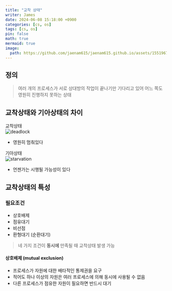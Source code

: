 ```yaml
---
title: "교착 상태"
writer: James
date: 2024-06-08 15:18:00 +0900
categories: [cs, os]
tags: [cs, os]
pin: false
math: true
mermaid: true
image:
  path: https://github.com/jaenam615/jaenam615.github.io/assets/155196757/8a79a2ba-0312-4539-9467-28245cf2763a
---
```


## 정의
> 여러 개의 프로세스가 서로 상대방의 작업이 끝나기만 기다리고 있어 어느 쪽도 영원히 진행하지 못하는 상태  

## 교착상태와 기아상태의 차이

교착상태  
![deadlock](https://github.com/jaenam615/jaenam615.github.io/assets/155196757/8a79a2ba-0312-4539-9467-28245cf2763a)

- 영원히 멈춰있다

기아상태  
![starvation](https://github.com/jaenam615/jaenam615.github.io/assets/155196757/5d48a58f-d76a-443f-8800-1020028f49ca)

- 언젠가는 시행될 가능성이 있다

## 교착상태의 특성

### 필요조건
- 상호배제
- 점유대기
- 비선점
- 환형대기 (순환대기)

> 네 가지 조건이 <b>동시에</b> 만족될 때 교착상태 발생 가능

#### 상호배제 (mutual exclusion)
- 프로세스가 자원에 대한 배타적인 통제권을 요구
- 적어도 하나 이상의 자원은 여러 프로세스에 의해 동시에 사용될 수 없음
- 다른 프로세스가 점유한 자원이 필요하면 반드시 대기

